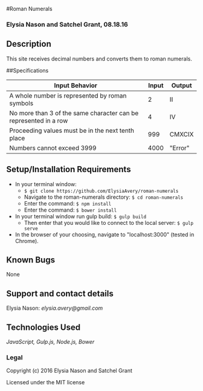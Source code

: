 #Roman Numerals

### Elysia Nason and Satchel Grant, 08.18.16

## Description

This site receives decimal numbers and converts them to roman numerals.

##Specifications

Input Behavior | Input | Output
---------------|-------|--------
A whole number is represented by roman symbols | 2 | II
No more than 3 of the same character can be represented in a row | 4 | IV
Proceeding values must be in the next tenth place | 999 | CMXCIX
Numbers cannot exceed 3999 | 4000 | "Error"

## Setup/Installation Requirements

* In your terminal window:
  * `$ git clone https://github.com/ElysiaAvery/roman-numerals`
  * Navigate to the roman-numerals directory: `$ cd roman-numerals`
  * Enter the command: `$ npm install`
  * Enter the command: `$ bower install`
* In your terminal window run gulp build: `$ gulp build`
  * Then enter that you would like to connect to the local server: `$ gulp serve`
* In the browser of your choosing, navigate to "localhost:3000" (tested in Chrome).

## Known Bugs

None

## Support and contact details

Elysia Nason: _elysia.avery@gmail.com_

## Technologies Used

_JavaScript,
Gulp.js,
Node.js,
Bower_

### Legal

Copyright (c) 2016 Elysia Nason and Satchel Grant

Licensed under the MIT license
